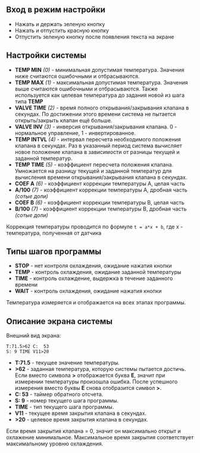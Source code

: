 Вход в режим настройки
----------------------

* Нажать и держать зеленую кнопку
* Нажать и отпустить красную кнопку
* Отпустить зеленую кнопку после появления текста на экране

Настройки системы
-------------------

* __TEMP MIN__ _(0)_ - минимальная допустимая температура. Значения ниже считаются ошибочными и отбрасываются.
* __TEMP MAX__ _(1)_ - максимальная допустимая температура. Значения выше считаются ошибочными и отбрасываются. Также используется как целевая температура до задания новой из шага типа __TEMP__
* __VALVE TIME__ _(2)_ - время полного открывания/закрывания клапана в секундах. По достижении этого времени система не пытается открыть/закрыть клапан ещё больше.
* __VALVE INV__ _(3)_ - инверсия открывания/закрывания клапана. 0 - нормальное управление, 1 - инвертированное.
* __TEMP INTVL__ _(4)_ - интервал пересчета необходимого положения клапана в секундах. Раз в указанный период система вычисляет новое положение клапана в зависимости от разницы текущей и заданной температур.
* __TEMP TIME__ _(5)_ - коэффициент пересчета положения клапана. Умножается на разницу текущей и заданной температур для вычисления времени открывания/закрывания клапана в секундах.
* __COEF A__ _(6)_ - коэффициент коррекции температуры A, целая часть
* __A/100__ _(7)_ - коэффициент коррекции температуры A, дробная часть _(сотые доли)_
* __COEF B__ _(6)_ - коэффициент коррекции температуры B, целая часть
* __B/100__ _(7)_ - коэффициент коррекции температуры B, дробная часть _(сотые доли)_

Коррекция температуры проводится по формуле `t = a*x + b`, где x - температура, полученная от датчика

Типы шагов программы
--------------------

* __STOP__ - нет контроля охлаждения, ожидание нажатия кнопки
* __TEMP__ - контроль охлаждения, ожидание заданной температуры
* __TIME__ - контроль охлаждение, выдержка в течение заданного времени
* __WAIT__ - контроль охлаждения, ожидание нажатия кнопки

Температура измеряется и отображается на всех этапах программы.

Описание экрана системы
-----------------------

Внешний вид экрана:
```
T:71.5>62 C:  53
S: 9 TIME V11>20
```

* __T:71.5__ - текущее значение температуры. 
* __>62__ - заданная температура, которую системы пытается достичь. Если вместо символа __>__ отображается буква __E__, значит при измерении температуры произошла ошибка. После успешного измерения вместо буквы __E__ снова отобразится символ __>__.
* __C:  53__ - таймер обратного отсчета.
* __S: 9__ - номер текущего шага программы.
* __TIME__ - тип текущего шага программы.
* __V11__ - текущее время закрытия клапана в секундах.
* __>20__ - целевое время закрытия клапана в секундах.

Если время закрытия клапана = 0, значит он максимально открыт и охлажение минимальное. Максимальное время закрытия соответствует максимальному уровню охлаждения.
